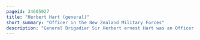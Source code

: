 ```yaml
---
pageid: 34605927
title: "Herbert Hart (general)"
short_summary: "Officer in the New Zealand Military Forces"
description: "General Brigadier Sir Herbert ernest Hart was an Officer in the new Zealand military Force who served in the second Boer War and the first World War. He later served as Administrator of western Samoa and worked for the imperial War Graves Commission."
---
```

